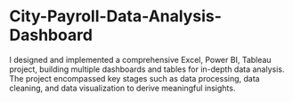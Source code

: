 # City-Payroll-Data-Analysis-Dashboard
I designed and implemented a comprehensive Excel, Power BI, Tableau project, building multiple dashboards and tables for in-depth data analysis. The project encompassed key stages such as data processing, data cleaning, and data visualization to derive meaningful insights.
